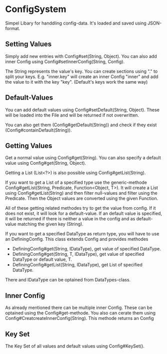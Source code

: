 # ConfigSystem
Simpel Libary for handdling config-data. It's loaded and saved using JSON-format.

## Setting Values
Simply add new entries with Config#set(String, Object).
You can also add inner Config using Config#setInnerConfig(String, Config).

The String represents the value's key. You can create sections using "." to split your keys. 
E.g. "inner.key" will create an inner Config "inner" and add the value to it with the key "key". (Default's keys work the same way)

## Default-Values
You can add default values using Config#setDefault(String, Object). 
These will be loaded into the File and will be returned if not overwritten.

You can also get them (Config#getDefault(String)) and check if they exist (Config#containDefault(String)).

## Getting Values
Get a normal value using Config#get(String). You can also specify a default value using Config#get(String, Object).

Getting a List (List<?>) is also possible using Config#getList(String).

If you want to get a List of a specified type use the generic-methode Config#getList(String, Predicate<Object>, Function<Object, T>).
It will create a List using Config#getList(String) and then filter null-values and filter using the Predicate.
Then the Object values are converted using the given Function.

All of these getting related methodes try to get the value from config. If it does not exist, it will look for a default-value. 
If an default value is specified, it will be returned if there is neither a value in the config and as default-value matching the given key (String).

If you want to get a specified DataType as return type, you will have to use an DefiningConfig. 
This class extends Config and provides methodes 
 - DefiningConfig#get(String, IDataType), get value of specified DataType.
 - DefiningConfig#get(String, T, IDataType), get value of specified DataType or default value, T.
 - DefiningConfig#getList(String, IDataType), get List of specified DataType.
 
 There and IDataType can be optained from DataTypes-class.
 
## Inner Config
As already mentioned there can be multiple inner Config. These can be optained using the Config#get-methode. 
You also can cerate them using Config#CreatcreateInnerConfig(String). This methode returns an Config

## Key Set
The Key Set of all values and default values using Config#KeySet().
